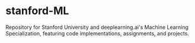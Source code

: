 # stanford-ML
Repository for Stanford University and deeplearning.ai's Machine Learning Specialization, featuring code implementations, assignments, and projects.
